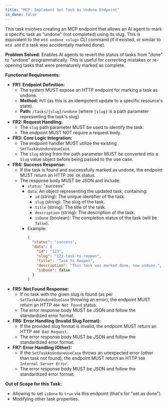 ```yaml
---
title: "MCP: Implement Set Task As Undone Endpoint"
is_done: false
---
```


This task involves creating an MCP endpoint that allows an AI agent to mark a specific task as "undone" (not completed) using its slug. This is equivalent to the `mtd undone <slug>` CLI command (if it existed, or similar to `mtd add` if a task was accidentally marked done).

**Problem Solved:**
Enables AI agents to revert the status of tasks from "done" to "undone" programmatically. This is useful for correcting mistakes or re-opening tasks that were prematurely marked as complete.

**Functional Requirements:**

- **FR1: Endpoint Definition:**
  - The system MUST expose an HTTP endpoint for marking a task as undone.
  - **Method:** `PUT` (as this is an idempotent update to a specific resource's state).
  - **Path:** `/tasks/{slug}/undone` (where `{slug}` is a path parameter representing the task's slug)
- **FR2: Request Handling:**
  - The `slug` path parameter MUST be used to identify the task.
  - The endpoint MUST NOT require a request body.
- **FR3: Core Logic Integration:**
  - The endpoint handler MUST utilize the existing `SetTaskAsUndoneUseCase`.
  - The `slug` string from the path parameter MUST be converted into a `Slug` value object before being passed to the use case.
- **FR4: Success Response:**
  - If the task is found and successfully marked as undone, the endpoint MUST return an HTTP `200 OK` status.
  - The response body MUST be JSON and include:
    - `status`: "success"
    - `data`: An object representing the updated task, containing:
      - `id` (string): The unique identifier of the task.
      - `slug` (string): The slug of the task.
      - `title` (string): The title of the task.
      - `description` (string): The description of the task.
      - `isDone` (boolean): The completion status of the task (will be `false`).
    - Example:
      ```json
      {
        "status": "success",
        "data": {
          "id": "123",
          "slug": "123-task-to-reopen",
          "title": "Task to Reopen",
          "description": "This task was marked done, now undone.",
          "isDone": false
        }
      }
      ```
- **FR5: Not Found Response:**
  - If no task with the given slug is found (as per `SetTaskAsUndoneUseCase` throwing an error), the endpoint MUST return an HTTP `404 Not Found` status.
  - The error response body MUST be JSON and follow the standardized error format.
- **FR6: Error Handling (Invalid Slug Format):**
  - If the provided slug format is invalid, the endpoint MUST return an HTTP `400 Bad Request`.
  - The error response body MUST be JSON and follow the standardized error format.
- **FR7: Error Handling (Other):**
  - If the `SetTaskAsUndoneUseCase` throws an unexpected error (other than task not found), the endpoint MUST return an HTTP `500 Internal Server Error`.
  - The error response body MUST be JSON and follow the standardized error format.

**Out of Scope for this Task:**

- Allowing to set `isDone` to `true` via this endpoint (that's for "set as done").
- Modifying other task properties.
